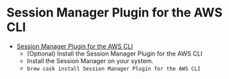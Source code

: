 # Session Manager Plugin for the AWS CLI
- [Session Manager Plugin for the AWS CLI](https://docs.aws.amazon.com/systems-manager/latest/userguide/session-manager-working-with-install-plugin.html)
  -  (Optional) Install the                                    Session Manager Plugin for the AWS CLI                                 
  - Install the Session Manager on your system.
  - `brew cask install Session Manager Plugin for the AWS CLI`
